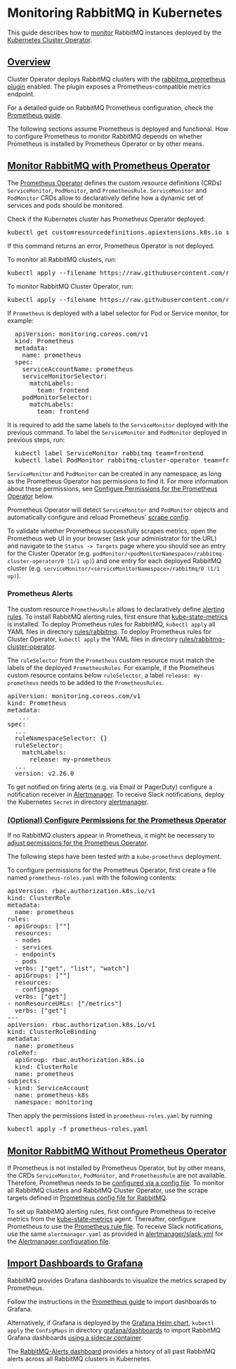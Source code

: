 # Monitoring RabbitMQ in Kubernetes

This guide describes how to [monitor](../../monitoring.html) RabbitMQ instances deployed by the [Kubernetes Cluster Operator](./operator-overview.html).

## <a id='overview' class='anchor' href='#overview'>Overview</a>

Cluster Operator deploys RabbitMQ clusters with the [rabbitmq_prometheus plugin](../../prometheus.html) enabled.
The plugin exposes a Prometheus-compatible metrics endpoint.

For a detailed guide on RabbitMQ Prometheus configuration, check the [Prometheus guide](../../prometheus.html).

The following sections assume Prometheus is deployed and functional.
How to configure Prometheus to monitor RabbitMQ depends on whether Prometheus is installed by Prometheus Operator or by other means.

## <a id='prom-operator' class='anchor' href='#prom-operator'>Monitor RabbitMQ with Prometheus Operator</a>

The [Prometheus Operator](https://github.com/coreos/prometheus-operator) defines the custom resource definitions (CRDs) `ServiceMonitor`, `PodMonitor`, and `PrometheusRule`.
`ServiceMonitor` and `PodMonitor` CRDs allow to declaratively define how a dynamic set of services and pods should be monitored.

Check if the Kubernetes cluster has Prometheus Operator deployed:
<pre class="lang-bash">
kubectl get customresourcedefinitions.apiextensions.k8s.io servicemonitors.monitoring.coreos.com
</pre>
If this command returns an error, Prometheus Operator is not deployed.

To monitor all RabbitMQ clusters, run:
<pre class="lang-bash">
kubectl apply --filename https://raw.githubusercontent.com/rabbitmq/cluster-operator/main/observability/prometheus/monitors/rabbitmq-servicemonitor.yml
</pre>

To monitor RabbitMQ Cluster Operator, run:
<pre class="lang-bash">
kubectl apply --filename https://raw.githubusercontent.com/rabbitmq/cluster-operator/main/observability/prometheus/monitors/rabbitmq-cluster-operator-podmonitor.yml
</pre>

If <code>Prometheus</code> is deployed with a label selector for Pod or Service monitor, for example:

<pre class="lang-yaml">
  apiVersion: monitoring.coreos.com/v1
  kind: Prometheus
  metadata:
    name: prometheus
  spec:
    serviceAccountName: prometheus
    serviceMonitorSelector:
      matchLabels:
        team: frontend
    podMonitorSelector:
      matchLabels:
        team: frontend
</pre>

It is required to add the same labels to the <code>ServiceMonitor</code> deployed with the previous command.
To label the <code>ServiceMonitor</code> and <code>PodMonitor</code> deployed in previous steps, run:

<pre class="lang-bash">
  kubectl label ServiceMonitor rabbitmq team=frontend
  kubectl label PodMonitor rabbitmq-cluster-operator team=frontend
</pre>

`ServiceMonitor` and `PodMonitor` can be created in any namespace, as long as the Prometheus Operator has permissions to find it.
For more information about these permissions, see [Configure Permissions for the Prometheus Operator](#config-perm) below.

Prometheus Operator will detect `ServiceMonitor` and `PodMonitor` objects and automatically configure and reload Prometheus' [scrape config](https://prometheus.io/docs/prometheus/latest/configuration/configuration/#scrape_config).

To validate whether Prometheus successfully scrapes metrics, open the Prometheus web UI in your browser (ask your administrator for the URL) and navigate to the `Status -> Targets` page where you should see
an entry for the Cluster Operator (e.g. `podMonitor/<podMonitorNamespace>/rabbitmq-cluster-operator/0 (1/1 up)`) and one entry for each deployed RabbitMQ cluster (e.g. `serviceMonitor/<serviceMonitorNamespace>/rabbitmq/0 (1/1 up)`).

### Prometheus Alerts
The custom resource `PrometheusRule` allows to declaratively define [alerting rules](https://prometheus.io/docs/prometheus/latest/configuration/alerting_rules/).
To install RabbitMQ alerting rules, first ensure that [kube-state-metrics](https://github.com/kubernetes/kube-state-metrics) is installed.
To deploy Prometheus rules for RabbitMQ, `kubectl apply` all YAML files in directory [rules/rabbitmq](https://github.com/rabbitmq/cluster-operator/tree/main/observability/prometheus/rules/rabbitmq).
To deploy Prometheus rules for Cluster Operator, `kubectl apply` the YAML files in directory [rules/rabbitmq-cluster-operator](https://github.com/rabbitmq/cluster-operator/tree/main/observability/prometheus/rules/rabbitmq-cluster-operator).

The `ruleSelector` from the `Prometheus` custom resource must match the labels of the deployed `PrometheusRules`.
For example, if the Prometheus custom resource contains below `ruleSelector`, a label `release: my-prometheus` needs to be added to the `PrometheusRules`.
<pre class='hljs lang-yaml'>
apiVersion: monitoring.coreos.com/v1
kind: Prometheus
metadata:
   ...
spec:
  ...
  ruleNamespaceSelector: {}
  ruleSelector:
    matchLabels:
      release: my-prometheus
  ...
  version: v2.26.0
</pre>

To get notified on firing alerts (e.g. via Email or PagerDuty) configure a notification receiver in [Alertmanager](https://prometheus.io/docs/alerting/latest/overview/).
To receive Slack notifications, deploy the Kubernetes `Secret` in directory [alertmanager](https://github.com/rabbitmq/cluster-operator/tree/main/observability/prometheus/alertmanager).

### <a id='config-perm' class='anchor' href='#config-perm'>(Optional) Configure Permissions for the Prometheus Operator</a>

If no RabbitMQ clusters appear in Prometheus, it might be necessary to [adjust permissions for the Prometheus Operator](https://github.com/coreos/prometheus-operator/blob/main/Documentation/rbac.md).

The following steps have been tested with a `kube-prometheus` deployment.

To configure permissions for the Prometheus Operator, first create a file named `prometheus-roles.yaml`
with the following contents:

<pre class="lang-yaml">
apiVersion: rbac.authorization.k8s.io/v1
kind: ClusterRole
metadata:
  name: prometheus
rules:
- apiGroups: [""]
  resources:
  - nodes
  - services
  - endpoints
  - pods
  verbs: ["get", "list", "watch"]
- apiGroups: [""]
  resources:
  - configmaps
  verbs: ["get"]
- nonResourceURLs: ["/metrics"]
  verbs: ["get"]
---
apiVersion: rbac.authorization.k8s.io/v1
kind: ClusterRoleBinding
metadata:
  name: prometheus
roleRef:
  apiGroup: rbac.authorization.k8s.io
  kind: ClusterRole
  name: prometheus
subjects:
- kind: ServiceAccount
  name: prometheus-k8s
  namespace: monitoring
</pre>

Then apply the permissions listed in `prometheus-roles.yaml` by running

<pre class="lang-bash">
kubectl apply -f prometheus-roles.yaml
</pre>

## <a id='prom-annotations' class='anchor' href='#prom-annotations'>Monitor RabbitMQ Without Prometheus Operator</a>

If Prometheus is not installed by Prometheus Operator, but by other means, the CRDs `ServiceMonitor`, `PodMonitor`, and `PrometheusRule` are not available.
Therefore, Prometheus needs to be [configured via a config file](https://prometheus.io/docs/prometheus/latest/configuration/configuration/).
To monitor all RabbitMQ clusters and RabbitMQ Cluster Operator, use the scrape targets defined in [Prometheus config file for RabbitMQ](https://github.com/rabbitmq/cluster-operator/blob/main/observability/prometheus/config-file.yml).

To set up RabbitMQ alerting rules, first configure Prometheus to receive metrics from the [kube-state-metrics](https://github.com/kubernetes/kube-state-metrics) agent.
Thereafter, configure Prometheus to use the [Prometheus rule file](https://github.com/rabbitmq/cluster-operator/blob/main/observability/prometheus/rule-file.yml).
To receive Slack notifications, use the same `alertmanager.yaml` as provided in [alertmanager/slack.yml](https://github.com/rabbitmq/cluster-operator/blob/main/observability/prometheus/alertmanager/slack.yml)
for the [Alertmanager configuration file](https://prometheus.io/docs/alerting/latest/configuration/#configuration-file).

## <a id='grafana' class='anchor' href='#grafana'>Import Dashboards to Grafana</a>

RabbitMQ provides Grafana dashboards to visualize the metrics scraped by Prometheus.

Follow the instructions in the [Prometheus guide](../../prometheus.html#grafana-configuration) to import dashboards to Grafana.

Alternatively, if Grafana is deployed by the [Grafana Helm chart](https://github.com/grafana/helm-charts/tree/main/charts/grafana), `kubectl apply` the `ConfigMaps` in directory [grafana/dashboards](https://github.com/rabbitmq/cluster-operator/tree/main/observability/grafana/dashboards)
to import RabbitMQ Grafana dashboards [using a sidecar container](https://github.com/grafana/helm-charts/tree/main/charts/grafana#sidecar-for-dashboards).

The [RabbitMQ-Alerts dashboard](https://github.com/rabbitmq/cluster-operator/blob/main/observability/grafana/dashboards/rabbitmq-alerts.yml) provides a history of all past RabbitMQ alerts across all RabbitMQ clusters in Kubernetes.
